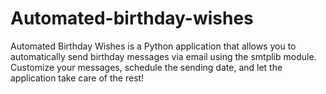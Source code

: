 # Automated-birthday-wishes
Automated Birthday Wishes is a Python application that allows you to automatically send birthday messages via email using the smtplib module. Customize your messages, schedule the sending date, and let the application take care of the rest!
